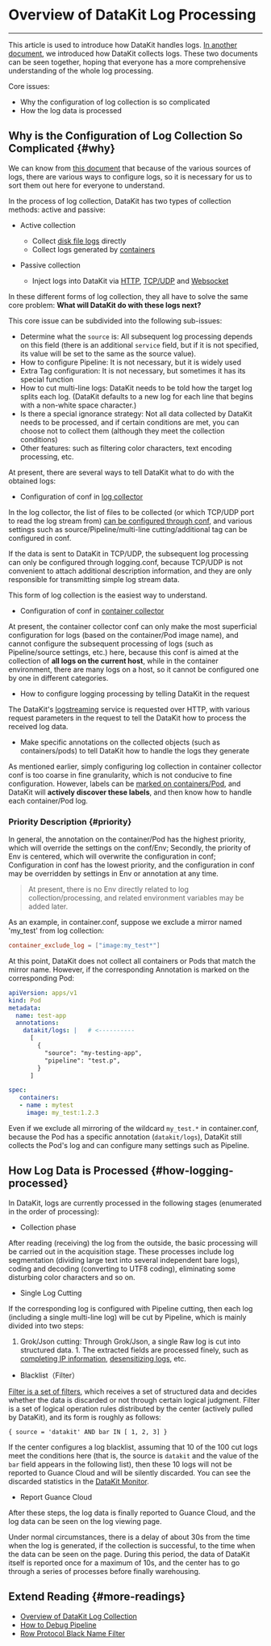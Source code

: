 # Overview of DataKit Log Processing
---

This article is used to introduce how DataKit handles logs. [In another document](datakit-logging.md), we introduced how DataKit collects logs. These two documents can be seen together, hoping that everyone has a more comprehensive understanding of the whole log processing.

Core issues:

- Why the configuration of log collection is so complicated
- How the log data is processed

## Why is the Configuration of Log Collection So Complicated {#why}

We can know from [this document](datakit-logging.md) that because of the various sources of logs, there are various ways to configure logs, so it is necessary for us to sort them out here for everyone to understand.

In the process of log collection, DataKit has two types of collection methods: active and passive:

- Active collection
    - Collect [disk file logs](logging.md) directly
    - Collect logs generated by [containers](container.md)

- Passive collection
    - Inject logs into DataKit via [HTTP](logstreaming.md), [TCP/UDP](logging.md#socket) and [Websocket](logfwd.md)

In these different forms of log collection, they all have to solve the same core problem: **What will DataKit do with these logs next?**

This core issue can be subdivided into the following sub-issues:

- Determine what the `source` is: All subsequent log processing depends on this field (there is an additional `service` field, but if it is not specified, its value will be set to the same as the source value).
- How to configure Pipeline: It is not necessary, but it is widely used
- Extra Tag configuration: It is not necessary, but sometimes it has its special function
- How to cut multi-line logs: DataKit needs to be told how the target log splits each log. (DataKit defaults to a new log for each line that begins with a non-white space character.)
- Is there a special ignorance strategy: Not all data collected by DataKit needs to be processed, and if certain conditions are met, you can choose not to collect them (although they meet the collection conditions)
- Other features: such as filtering color characters, text encoding processing, etc.

At present, there are several ways to tell DataKit what to do with the obtained logs:

- Configuration of conf in [log collector](logging.md)

In the log collector, the list of files to be collected (or which TCP/UDP port to read the log stream from) [can be configured through conf](logging.md#config), and various settings such as source/Pipeline/multi-line cutting/additional tag can be configured in conf.

If the data is sent to DataKit in TCP/UDP, the subsequent log processing can only be configured through logging.conf, because TCP/UDP is not convenient to attach additional description information, and they are only responsible for transmitting simple log stream data.

This form of log collection is the easiest way to understand.

- Configuration of conf in [container collector](container.md)

At present, the container collector conf can only make the most superficial configuration for logs (based on the container/Pod image name), and cannot configure the subsequent processing of logs (such as Pipeline/source settings, etc.) here, because this conf is aimed at the collection of **all logs on the current host**, while in the container environment, there are many logs on a host, so it cannot be configured one by one in different categories.

- How to configure logging processing by telling DataKit in the request

The DataKit's [logstreaming](logstreaming.md) service is requested over HTTP, with various request parameters in the request to tell the DataKit how to process the received log data.

- Make specific annotations on the collected objects (such as containers/pods) to tell DataKit how to handle the logs they generate

As mentioned earlier, simply configuring log collection in container collector conf is too coarse in fine granularity, which is not conducive to fine configuration. However, labels can be [marked on containers/Pod](container-log.md#logging-with-annotation-or-label), and DataKit will **actively discover these labels**, and then know how to handle each container/Pod log.

### Priority Description {#priority}

In general, the annotation on the container/Pod has the highest priority, which will override the settings on the conf/Env; Secondly, the priority of Env is centered, which will overwrite the configuration in conf; Configuration in conf has the lowest priority, and the configuration in conf may be overridden by settings in Env or annotation at any time.

> At present, there is no Env directly related to log collection/processing, and related environment variables may be added later.

As an example, in container.conf, suppose we exclude a mirror named 'my_test' from log collection:

```toml
container_exclude_log = ["image:my_test*"]
```

At this point, DataKit does not collect all containers or Pods that match the mirror name. However, if the corresponding Annotation is marked on the corresponding Pod:

```yaml
apiVersion: apps/v1
kind: Pod
metadata:
  name: test-app
  annotations:
    datakit/logs: |   # <----------
      [
        {
          "source": "my-testing-app",
          "pipeline": "test.p",
        }
      ]

spec:
   containers:
   - name : mytest
     image: my_test:1.2.3
```

Even if we exclude all mirroring of the wildcard `my_test.*` in container.conf, because the Pod has a specific annotation (`datakit/logs`), DataKit still collects the Pod's log and can configure many settings such as Pipeline.

## How Log Data is Processed {#how-logging-processed}

In DataKit, logs are currently processed in the following stages (enumerated in the order of processing):

- Collection phase

After reading (receiving) the log from the outside, the basic processing will be carried out in the acquisition stage. These processes include log segmentation (dividing large text into several independent bare logs), coding and decoding (converting to UTF8 coding), eliminating some disturbing color characters and so on.

- Single Log Cutting 

If the corresponding log is configured with Pipeline cutting, then each log (including a single multi-line log) will be cut by Pipeline, which is mainly divided into two steps:

  1. Grok/Json cutting: Through Grok/Json, a single Raw log is cut into structured data. 
	1. The extracted fields are processed finely, such as [completing IP information](../developers/pipeline/pipeline-built-in-function.md#fn-geoip), [desensitizing logs](../developers/pipeline/pipeline-built-in-function.md#fn-cover), etc.

- Blacklist（Filter）

[Filter is a set of filters](datakit-filter.md), which receives a set of structured data and decides whether the data is discarded or not through certain logical judgment. Filter is a set of logical operation rules distributed by the center (actively pulled by DataKit), and its form is roughly as follows:

```
{ source = 'datakit' AND bar IN [ 1, 2, 3] }
```

If the center configures a log blacklist, assuming that 10 of the 100 cut logs meet the conditions here (that is, the source is `datakit` and the value of the `bar` field appears in the following list), then these 10 logs will not be reported to Guance Cloud and will be silently discarded. You can see the discarded statistics in the [DataKit Monitor](datakit-monitor.md).

- Report Guance Cloud

After these steps, the log data is finally reported to Guance Cloud, and the log data can be seen on the log viewing page.

Under normal circumstances, there is a delay of about 30s from the time when the log is generated, if the collection is successful, to the time when the data can be seen on the page. During this period, the data of DataKit itself is reported once for a maximum of 10s, and the center has to go through a series of processes before finally warehousing.

## Extend Reading {#more-readings}

- [Overview of DataKit Log Collection](datakit-logging.md)
- [How to Debug Pipeline](../developers/pipeline/pipeline-quick-start.md#debug)
- [Row Protocol Black Name Filter](datakit-filter.md)
